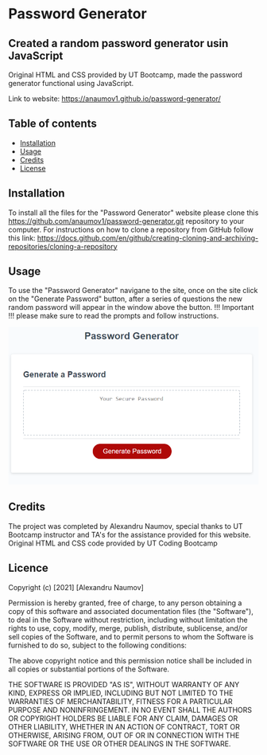 # Password Generator

## Created a random password generator usin JavaScript
Original HTML and CSS provided by UT Bootcamp, made the password generator functional using JavaScript.


Link to website: https://anaumov1.github.io/password-generator/


## Table of contents
* [Installation](#installation)
* [Usage](#usage)
* [Credits](#credits)
* [License](#license)

## Installation

To install all the files for the "Password Generator" website please clone this https://github.com/anaumov1/password-generator.git repository to your computer. For instructions on how to clone a repository from GitHub follow this link: https://docs.github.com/en/github/creating-cloning-and-archiving-repositories/cloning-a-repository

## Usage

To use the "Password Generator" navigane to the site, once on the site click on the "Generate Password" button, after a series of questions the new random password will appear in the window above the button. !!! Important !!! please make sure to read the prompts and follow instructions.

![alt text](assets/images/screenshot.png)

## Credits
The project was completed by Alexandru Naumov, special thanks to UT Bootcamp instructor and TA's for the assistance provided for this website. Original HTML and CSS code provided by UT Coding Bootcamp

## Licence

Copyright (c) [2021] [Alexandru Naumov]

Permission is hereby granted, free of charge, to any person obtaining a copy
of this software and associated documentation files (the "Software"), to deal
in the Software without restriction, including without limitation the rights
to use, copy, modify, merge, publish, distribute, sublicense, and/or sell
copies of the Software, and to permit persons to whom the Software is
furnished to do so, subject to the following conditions:

The above copyright notice and this permission notice shall be included in all
copies or substantial portions of the Software.

THE SOFTWARE IS PROVIDED "AS IS", WITHOUT WARRANTY OF ANY KIND, EXPRESS OR
IMPLIED, INCLUDING BUT NOT LIMITED TO THE WARRANTIES OF MERCHANTABILITY,
FITNESS FOR A PARTICULAR PURPOSE AND NONINFRINGEMENT. IN NO EVENT SHALL THE
AUTHORS OR COPYRIGHT HOLDERS BE LIABLE FOR ANY CLAIM, DAMAGES OR OTHER
LIABILITY, WHETHER IN AN ACTION OF CONTRACT, TORT OR OTHERWISE, ARISING FROM,
OUT OF OR IN CONNECTION WITH THE SOFTWARE OR THE USE OR OTHER DEALINGS IN THE
SOFTWARE.
